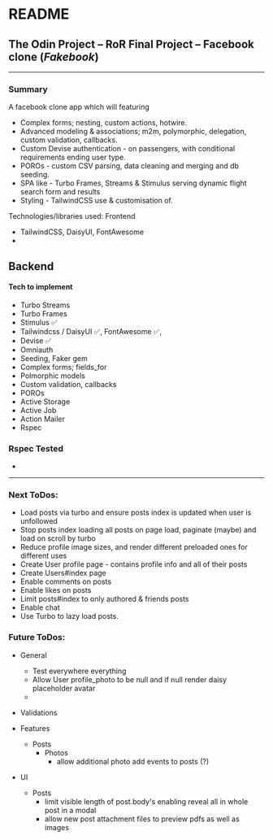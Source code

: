 # README

## The Odin Project – RoR Final Project – Facebook clone (_Fakebook_)

---

### Summary
A facebook clone app which will featuring
- Complex forms; nesting, custom actions, hotwire.
- Advanced modeling & associations; m2m, polymorphic, delegation, custom validation, callbacks.
- Custom Devise authentication - on passengers, with conditional requirements ending user type.
- POROs - custom CSV parsing, data cleaning and merging and db seeding.
- SPA like - Turbo Frames, Streams & Stimulus serving dynamic flight search form and results
- Styling - TailwindCSS use & customisation of.

Technologies/libraries used:
  Frontend
  - TailwindCSS, DaisyUI, FontAwesome
  - 
  Backend
  - 

#### Tech to implement
- Turbo Streams
- Turbo Frames
- Stimulus ✅
- Tailwindcss / DaisyUI ✅, FontAwesome ✅, 
- Devise ✅
- Omniauth
- Seeding, Faker gem
- Complex forms; fields_for
- Polmorphic models
- Custom validation, callbacks
- POROs
- Active Storage
- Active Job
- Action Mailer
- Rspec


### Rspec Tested
  - 

---

### Next ToDos:
- Load posts via turbo and ensure posts index is updated when user is unfollowed
- Stop posts index loading all posts on page load, paginate (maybe) and load on scroll by turbo
- Reduce profile image sizes, and render different preloaded ones for different uses
- Create User profile page - contains profile info and all of their posts
- Create Users#index page
- Enable comments on posts
- Enable likes on posts
- Limit posts#index to only authored & friends posts
- Enable chat
- Use Turbo to lazy load posts.

### Future ToDos:

- General
  - Test everywhere everything
  - Allow User profile_photo to be null and if null render daisy placeholder avatar
  - 

- Validations
  
- Features
  - Posts
    - Photos
      - allow additional photo add events to posts (?)

- UI
  - Posts
    - limit visible length of post.body's enabling reveal all in whole post in a modal
    - allow new post attachment files to preview pdfs as well as images
